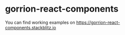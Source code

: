 # gorrion-react-components
You can find working examples on https://gorrion-react-components.stackblitz.io
